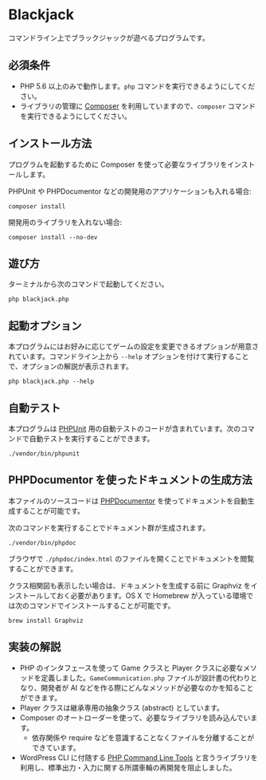 # Blackjack

コマンドライン上でブラックジャックが遊べるプログラムです。

## 必須条件

- PHP 5.6 以上のみで動作します。`php` コマンドを実行できるようにしてください。
- ライブラリの管理に [Composer](https://getcomposer.org/) を利用していますので、`composer` コマンドを実行できるようにしてください。

## インストール方法

プログラムを起動するために Composer を使って必要なライブラリをインストールします。

PHPUnit や PHPDocumentor などの開発用のアプリケーションも入れる場合:

```shell
composer install
```

開発用のライブラリを入れない場合:

```shell
composer install --no-dev
```

## 遊び方

ターミナルから次のコマンドで起動してください。

```shell
php blackjack.php
```

## 起動オプション

本プログラムにはお好みに応じてゲームの設定を変更できるオプションが用意されています。コマンドライン上から `--help` オプションを付けて実行することで、オプションの解説が表示されます。

```shell
php blackjack.php --help
```

## 自動テスト

本プログラムは [PHPUnit](https://phpunit.de/) 用の自動テストのコードが含まれています。次のコマンドで自動テストを実行することができます。

```shell
./vendor/bin/phpunit
```

## PHPDocumentor を使ったドキュメントの生成方法

本ファイルのソースコードは [PHPDocumentor](https://www.phpdoc.org/) を使ってドキュメントを自動生成することが可能です。

次のコマンドを実行することでドキュメント群が生成されます。

```shell
./vendor/bin/phpdoc
````

ブラウザで `./phpdoc/index.html` のファイルを開くことでドキュメントを閲覧することができます。

クラス相関図も表示したい場合は、ドキュメントを生成する前に Graphviz をインストールしておく必要があります。OS X で Homebrew が入っている環境では次のコマンドでインストールすることが可能です。

```shell
brew install Graphviz
```

## 実装の解説

- PHP のインタフェースを使って Game クラスと Player クラスに必要なメソッドを定義しました。`GameCommunication.php` ファイルが設計書の代わりとなり、開発者が AI などを作る際にどんなメソッドが必要なのかを知ることができます。
- Player クラスは継承専用の抽象クラス (abstract) としています。
- Composer のオートローダーを使って、必要なライブラリを読み込んでいます。
  - 依存関係や require などを意識することなくファイルを分離することができています。
- WordPress CLI に付随する [PHP Command Line Tools](https://github.com/wp-cli/php-cli-tools) と言うライブラリを利用し、標準出力・入力に関する所謂車輪の再開発を阻止しました。
